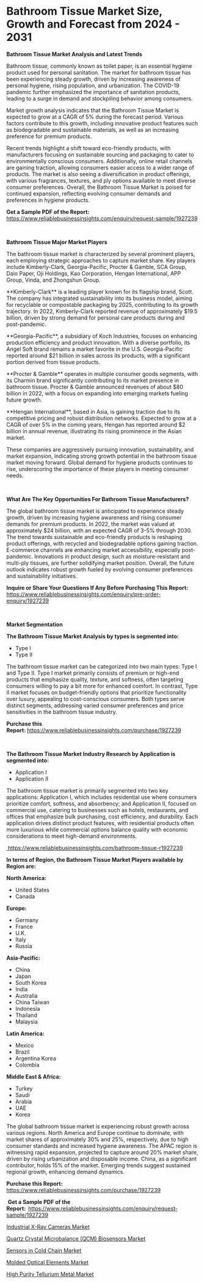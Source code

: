 <p><h1>Bathroom Tissue Market Size, Growth and Forecast from 2024 - 2031</h1></p><p><strong>Bathroom Tissue Market Analysis and Latest Trends</strong></p>
<p><p>Bathroom tissue, commonly known as toilet paper, is an essential hygiene product used for personal sanitation. The market for bathroom tissue has been experiencing steady growth, driven by increasing awareness of personal hygiene, rising population, and urbanization. The COVID-19 pandemic further emphasized the importance of sanitation products, leading to a surge in demand and stockpiling behavior among consumers.</p><p>Market growth analysis indicates that the Bathroom Tissue Market is expected to grow at a CAGR of 5% during the forecast period. Various factors contribute to this growth, including innovative product features such as biodegradable and sustainable materials, as well as an increasing preference for premium products. </p><p>Recent trends highlight a shift toward eco-friendly products, with manufacturers focusing on sustainable sourcing and packaging to cater to environmentally conscious consumers. Additionally, online retail channels are gaining traction, allowing consumers easier access to a wider range of products. The market is also seeing a diversification in product offerings, with various fragrances, textures, and ply options available to meet diverse consumer preferences. Overall, the Bathroom Tissue Market is poised for continued expansion, reflecting evolving consumer demands and preferences in hygiene products.</p></p>
<p><strong>Get a Sample PDF of the Report:&nbsp;</strong> <a href="https://www.reliablebusinessinsights.com/enquiry/request-sample/1927239?utm_campaign=1686&utm_medium=2&utm_source=Github&utm_content=ia&utm_term=25102024&utm_id=bathroom-tissue">https://www.reliablebusinessinsights.com/enquiry/request-sample/1927239</a></p>
<p>&nbsp;</p>
<p><strong>Bathroom Tissue Major Market Players</strong></p>
<p><p>The bathroom tissue market is characterized by several prominent players, each employing strategic approaches to capture market share. Key players include Kimberly-Clark, Georgia-Pacific, Procter & Gamble, SCA Group, Daio Paper, Oji Holdings, Kao Corporation, Hengan International, APP Group, Vinda, and Zhongshun Group.</p><p>**Kimberly-Clark** is a leading player known for its flagship brand, Scott. The company has integrated sustainability into its business model, aiming for recyclable or compostable packaging by 2025, contributing to its growth trajectory. In 2022, Kimberly-Clark reported revenue of approximately $19.5 billion, driven by strong demand for personal care products during and post-pandemic.</p><p>**Georgia-Pacific**, a subsidiary of Koch Industries, focuses on enhancing production efficiency and product innovation. With a diverse portfolio, its Angel Soft brand remains a market favorite in the U.S. Georgia-Pacific reported around $21 billion in sales across its products, with a significant portion derived from tissue products.</p><p>**Procter & Gamble** operates in multiple consumer goods segments, with its Charmin brand significantly contributing to its market presence in bathroom tissue. Procter & Gamble announced revenues of about $80 billion in 2022, with a focus on expanding into emerging markets fueling future growth.</p><p>**Hengan International**, based in Asia, is gaining traction due to its competitive pricing and robust distribution networks. Expected to grow at a CAGR of over 5% in the coming years, Hengan has reported around $2 billion in annual revenue, illustrating its rising prominence in the Asian market.</p><p>These companies are aggressively pursuing innovation, sustainability, and market expansion, indicating strong growth potential in the bathroom tissue market moving forward. Global demand for hygiene products continues to rise, underscoring the importance of these players in meeting consumer needs.</p></p>
<p>&nbsp;</p>
<p><strong>What Are The Key Opportunities For Bathroom Tissue Manufacturers?</strong></p>
<p><p>The global bathroom tissue market is anticipated to experience steady growth, driven by increasing hygiene awareness and rising consumer demands for premium products. In 2022, the market was valued at approximately $24 billion, with an expected CAGR of 3-5% through 2030. The trend towards sustainable and eco-friendly products is reshaping product offerings, with recycled and biodegradable options gaining traction. E-commerce channels are enhancing market accessibility, especially post-pandemic. Innovations in product design, such as moisture-resistant and multi-ply tissues, are further solidifying market position. Overall, the future outlook indicates robust growth fueled by evolving consumer preferences and sustainability initiatives.</p></p>
<p><strong>Inquire or Share Your Questions If Any Before Purchasing This Report:</strong> <a href="https://www.reliablebusinessinsights.com/enquiry/pre-order-enquiry/1927239?utm_campaign=1686&utm_medium=2&utm_source=Github&utm_content=ia&utm_term=25102024&utm_id=bathroom-tissue">https://www.reliablebusinessinsights.com/enquiry/pre-order-enquiry/1927239</a></p>
<p>&nbsp;</p>
<p><strong>Market Segmentation</strong></p>
<p><strong>The Bathroom Tissue Market Analysis by types is segmented into:</strong></p>
<p><ul><li>Type I</li><li>Type II</li></ul></p>
<p><p>The bathroom tissue market can be categorized into two main types: Type I and Type II. Type I market primarily consists of premium or high-end products that emphasize quality, texture, and softness, often targeting consumers willing to pay a bit more for enhanced comfort. In contrast, Type II market focuses on budget-friendly options that prioritize functionality over luxury, appealing to cost-conscious consumers. Both types serve distinct segments, addressing varied consumer preferences and price sensitivities in the bathroom tissue industry.</p></p>
<p><strong>Purchase this Report:&nbsp;</strong><a href="https://www.reliablebusinessinsights.com/purchase/1927239?utm_campaign=1686&utm_medium=2&utm_source=Github&utm_content=ia&utm_term=25102024&utm_id=bathroom-tissue">https://www.reliablebusinessinsights.com/purchase/1927239</a></p>
<p>&nbsp;</p>
<p><strong>The Bathroom Tissue Market Industry Research by Application is segmented into:</strong></p>
<p><ul><li>Application I</li><li>Application II</li></ul></p>
<p><p>The bathroom tissue market is primarily segmented into two key applications: Application I, which includes residential use where consumers prioritize comfort, softness, and absorbency; and Application II, focused on commercial use, catering to businesses such as hotels, restaurants, and offices that emphasize bulk purchasing, cost efficiency, and durability. Each application drives distinct product features, with residential products often more luxurious while commercial options balance quality with economic considerations to meet high-demand environments.</p></p>
<p><a href="https://www.reliablebusinessinsights.com/bathroom-tissue-r1927239?utm_campaign=1686&utm_medium=2&utm_source=Github&utm_content=ia&utm_term=25102024&utm_id=bathroom-tissue">&nbsp;https://www.reliablebusinessinsights.com/bathroom-tissue-r1927239</a></p>
<p><strong>In terms of Region, the Bathroom Tissue Market Players available by Region are:</strong></p>
<p>
    <p> <strong> North America: </strong>
        <ul>
            <li>United States</li>
            <li>Canada</li>
        </ul>
        </p> 
    <p> <strong> Europe: </strong>
        <ul>
            <li>Germany</li>
            <li>France</li>
            <li>U.K.</li>
            <li>Italy</li>
            <li>Russia</li>
        </ul>
        </p> 
    <p> <strong> Asia-Pacific: </strong>
        <ul>
            <li>China</li>
            <li>Japan</li>
            <li>South Korea</li>
            <li>India</li>
            <li>Australia</li>
            <li>China Taiwan</li>
            <li>Indonesia</li>
            <li>Thailand</li>
            <li>Malaysia</li>
        </ul>
        </p> 
    <p> <strong> Latin America: </strong>
        <ul>
            <li>Mexico</li>
            <li>Brazil</li>
            <li>Argentina Korea</li>
            <li>Colombia</li>
        </ul>
        </p> 
    <p> <strong> Middle East & Africa: </strong>
        <ul>
            <li>Turkey</li>
            <li>Saudi</li>
            <li>Arabia</li>
            <li>UAE</li>
            <li>Korea</li>
        </ul>
    </p>
    </p>
<p><p>The global bathroom tissue market is experiencing robust growth across various regions. North America and Europe continue to dominate, with market shares of approximately 30% and 25%, respectively, due to high consumer standards and increased hygiene awareness. The APAC region is witnessing rapid expansion, projected to capture around 20% market share, driven by rising urbanization and disposable income. China, as a significant contributor, holds 15% of the market. Emerging trends suggest sustained regional growth, enhancing demand dynamics.</p></p>
<p><strong>Purchase this Report: </strong><a href="https://www.reliablebusinessinsights.com/purchase/1927239?utm_campaign=1686&utm_medium=2&utm_source=Github&utm_content=ia&utm_term=25102024&utm_id=bathroom-tissue">https://www.reliablebusinessinsights.com/purchase/1927239</a></p>
<p>&nbsp;<strong>Get a Sample PDF of the Report:&nbsp;&nbsp;</strong><a href="https://www.reliablebusinessinsights.com/enquiry/request-sample/1927239?utm_campaign=1686&utm_medium=2&utm_source=Github&utm_content=ia&utm_term=25102024&utm_id=bathroom-tissue">https://www.reliablebusinessinsights.com/enquiry/request-sample/1927239</a></p>
<p><strong></strong></p>
<p><p><a href="https://www.linkedin.com/pulse/global-industrial-x-ray-cameras-market-pulse-trends-growth-kofrf?utm_campaign=1686&utm_medium=2&utm_source=Github&utm_content=ia&utm_term=25102024&utm_id=bathroom-tissue">Industrial X-Ray Cameras Market</a></p><p><a href="https://www.linkedin.com/pulse/global-quartz-crystal-microbalance-qcm-biosensors-market-exploring-v99jc?utm_campaign=1686&utm_medium=2&utm_source=Github&utm_content=ia&utm_term=25102024&utm_id=bathroom-tissue">Quartz Crystal Microbalance (QCM) Biosensors Market</a></p><p><a href="https://www.linkedin.com/pulse/global-sensors-cold-chain-market-trends-insights-growth-opportunities-itagc?utm_campaign=1686&utm_medium=2&utm_source=Github&utm_content=ia&utm_term=25102024&utm_id=bathroom-tissue">Sensors in Cold Chain Market</a></p><p><a href="https://www.linkedin.com/pulse/molded-optical-elements-market-analysis-product-segmentation-iif7c?utm_campaign=1686&utm_medium=2&utm_source=Github&utm_content=ia&utm_term=25102024&utm_id=bathroom-tissue">Molded Optical Elements Market</a></p><p><a href="https://www.linkedin.com/pulse/high-purity-tellurium-metal-market-pulse-93-expansion-blueprint-udicc?utm_campaign=1686&utm_medium=2&utm_source=Github&utm_content=ia&utm_term=25102024&utm_id=bathroom-tissue">High Purity Tellurium Metal Market</a></p></p>